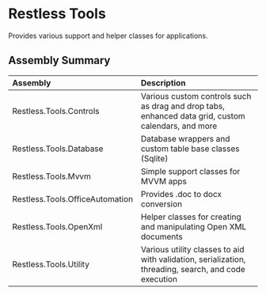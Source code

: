 ﻿# Restless Tools
Provides various support and helper classes for applications.

## Assembly Summary
|Assembly|Description|
|:---|:---|
|Restless.Tools.Controls|Various custom controls such as drag and drop tabs, enhanced data grid, custom calendars, and more|
|Restless.Tools.Database|Database wrappers and custom table base classes (Sqlite)|
|Restless.Tools.Mvvm|Simple support classes for MVVM apps|
|Restless.Tools.OfficeAutomation|Provides .doc to docx conversion|
|Restless.Tools.OpenXml|Helper classes for creating and manipulating Open XML documents|
|Restless.Tools.Utility|Various utility classes to aid with validation, serialization, threading, search, and code execution|